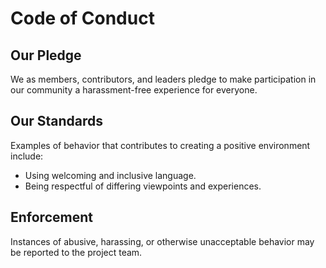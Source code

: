 # Code of Conduct

## Our Pledge

We as members, contributors, and leaders pledge to make participation in our community a harassment-free experience for everyone.

## Our Standards

Examples of behavior that contributes to creating a positive environment include:

- Using welcoming and inclusive language.
- Being respectful of differing viewpoints and experiences.

## Enforcement

Instances of abusive, harassing, or otherwise unacceptable behavior may be reported to the project team.
